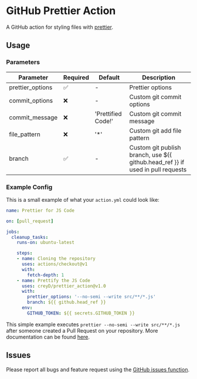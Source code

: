 # GitHub Prettier Action

A GitHub action for styling files with [prettier](prettier.io).

## Usage

### Parameters

| Parameter | Required | Default | Description |
| - | - | - | - |
| prettier_options | :white_check_mark: | - | Prettier options |
| commit_options | :x: | - | Custom git commit options |
| commit_message | :x: | 'Prettified Code!' | Custom git commit message |
| file_pattern | :x: | '*' | Custom git add file pattern |
| branch | :white_check_mark: | - | Custom git publish branch, use ${{ github.head_ref }} if used in pull requests |

### Example Config

This is a small example of what your `action.yml` could look like:

```yaml
name: Prettier for JS Code

on: [pull_request]

jobs:
  cleanup_tasks:
    runs-on: ubuntu-latest

    steps:
    - name: Cloning the repository
      uses: actions/checkout@v1
      with:
        fetch-depth: 1
    - name: Prettify the JS Code
      uses: creyD/prettier_action@v1.0
      with:
        prettier_options: '--no-semi --write src/**/*.js'
        branch: ${{ github.head_ref }}
      env:
        GITHUB_TOKEN: ${{ secrets.GITHUB_TOKEN }}
```

This simple example executes `prettier --no-semi --write src/**/*.js` after someone created a Pull Request on your repository. More documentation can be found [here](https://help.github.com/en/actions/automating-your-workflow-with-github-actions/workflow-syntax-for-github-actions).

## Issues

Please report all bugs and feature request using the [GitHub issues function](https://github.com/creyD/prettier_action/issues/new).
